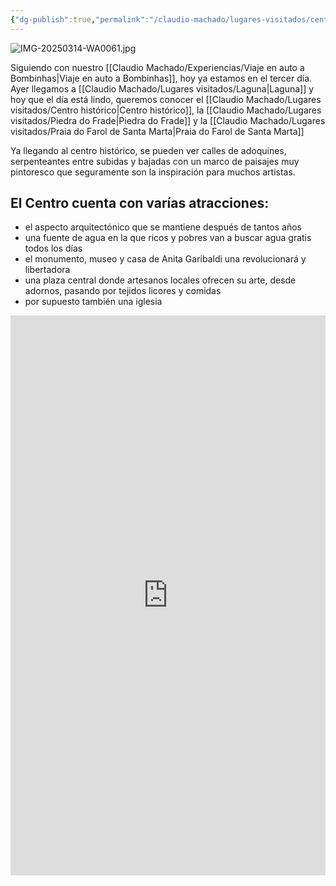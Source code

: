 ```yaml
---
{"dg-publish":true,"permalink":"/claudio-machado/lugares-visitados/centro-historico/"}
---
```


![IMG-20250314-WA0061.jpg](/img/user/Personal/Im%C3%A1genes/IMG-20250314-WA0061.jpg)

Siguiendo con nuestro [[Claudio Machado/Experiencias/Viaje en auto a Bombinhas\|Viaje en auto a Bombinhas]], hoy ya estamos en el tercer día. Ayer llegamos a  [[Claudio Machado/Lugares visitados/Laguna\|Laguna]] y hoy que el día está lindo, queremos conocer el [[Claudio Machado/Lugares visitados/Centro histórico\|Centro histórico]], la [[Claudio Machado/Lugares visitados/Piedra do Frade\|Piedra do Frade]] y la [[Claudio Machado/Lugares visitados/Praia do Farol de Santa Marta\|Praia do Farol de Santa Marta]] 

Ya llegando al centro histórico, se pueden ver calles de adoquines, serpenteantes entre subidas y bajadas con un marco de paisajes muy pintoresco que seguramente son la inspiración para muchos artistas. 

## El Centro cuenta con varías atracciones:
- el aspecto arquitectónico que se mantiene después de tantos años 
- una fuente de agua en la que ricos y pobres van a buscar agua gratis todos los días 
- el monumento, museo y casa de Anita Garibaldi una revolucionará y libertadora
- una plaza central donde artesanos locales ofrecen su arte, desde adornos, pasando por tejidos licores y comidas 
- por supuesto también una iglesia 


<div style="position: relative; width: 100%; padding-bottom: 177.78%; height: 0; overflow: hidden;">
  <iframe 
    style="position: absolute; top: 0; left: 0; width: 100%; height: 100%;" 
    src="https://youtube.com/embed/xWZ-raKERUs" 
    frameborder="0" allowfullscreen>
  </iframe>
</div>
 
